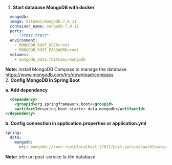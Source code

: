 1. **Start database MongoDB with docker**
```yml
  mongodb:
  image: bitnami/mongodb:7.0.11
  container_name: mongodb-7.0.11
  ports:
    - "27017:27017"
  environment:
    - MONGODB_ROOT_USER=root
    - MONGODB_ROOT_PASSWORD=root
  volumes:
    - mongodb_data:/bitnami/mongodb
```
**Note:** install MongoDB Compass to manage the database
https://www.mongodb.com/try/download/compass <br>
2. **Config MongoDB in Spring Boot**

**a. Add dependency**
```xml
  <dependency>
    <groupId>org.springframework.boot</groupId>
    <artifactId>spring-boot-starter-data-mongodb</artifactId>
</dependency>
```
**b. Config connection in application.properties or application.yml**
```yaml
spring:
  data:
    mongodb:
      uri: mongodb://root:root@localhost:27017/post-service?authSource=admin
```
**Note:** trên url post-service là tên database

